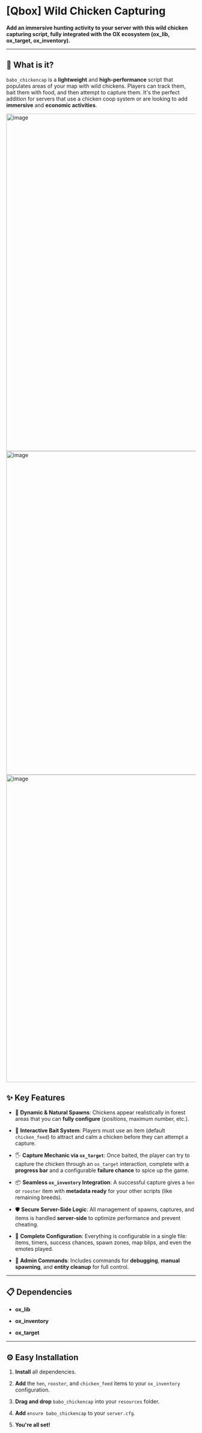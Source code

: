 # [Qbox]  Wild Chicken Capturing



**Add an immersive hunting activity to your server with this wild chicken capturing script, fully integrated with the OX ecosystem (ox_lib, ox_target, ox_inventory).**



---

## 📜 What is it?

`babo_chickencap` is a **lightweight** and **high-performance** script that populates areas of your map with wild chickens. Players can track them, bait them with food, and then attempt to capture them. It's the perfect addition for servers that use a chicken coop system or are looking to add **immersive** and **economic activities**.

<img width="1256" height="898" alt="image" src="https://github.com/user-attachments/assets/2e2355dd-4b6c-4deb-bda3-1ad01f5c161c" />
<img width="1274" height="861" alt="image" src="https://github.com/user-attachments/assets/6dc97820-f226-4f95-8cb0-a2b085569c75" />
<img width="1245" height="818" alt="image" src="https://github.com/user-attachments/assets/a46e96e3-c591-4f96-86e2-5e6d558e7c8a" />




## ✨ Key Features

* 🐔 **Dynamic & Natural Spawns**: Chickens appear realistically in forest areas that you can **fully configure** (positions, maximum number, etc.).

* 🌾 **Interactive Bait System**: Players must use an item (default `chicken_feed`) to attract and calm a chicken before they can attempt a capture.

* 🖐️ **Capture Mechanic via `ox_target`**: Once baited, the player can try to capture the chicken through an `ox_target` interaction, complete with a **progress bar** and a configurable **failure chance** to spice up the game.

* 📦 **Seamless `ox_inventory` Integration**: A successful capture gives a `hen` or `rooster` item with **metadata ready** for your other scripts (like remaining breeds).

* 🛡️ **Secure Server-Side Logic**: All management of spawns, captures, and items is handled **server-side** to optimize performance and prevent cheating.

* 🔧 **Complete Configuration**: Everything is configurable in a single file: items, timers, success chances, spawn zones, map blips, and even the emotes played.

* 👮 **Admin Commands**: Includes commands for **debugging**, **manual spawning**, and **entity cleanup** for full control.

---

## 📋 Dependencies

* **ox_lib**

* **ox_inventory**

* **ox_target**

---

## ⚙️ Easy Installation

1. **Install** all dependencies.

2. **Add** the `hen`, `rooster`, and `chicken_feed` items to your `ox_inventory` configuration.

3. **Drag and drop** `babo_chickencap` into your `resources` folder.

4. **Add** `ensure babo_chickencap` to your `server.cfg`.

5. **You're all set!**




